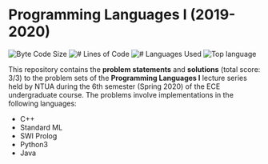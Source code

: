 # Programming Languages I (2019-2020)

<p align="left">
	<img alt="Byte Code Size" src="https://img.shields.io/github/languages/code-size/d-dimos/programming_languages1_ntua?color=blue" />
	<img alt="# Lines of Code" src="https://img.shields.io/tokei/lines/github/d-dimos/programming_languages1_ntua?color=red" />
	<img alt="# Languages Used" src="https://img.shields.io/github/languages/count/d-dimos/programming_languages1_ntua?color=green" />
	<img alt="Top language" src="https://img.shields.io/github/prolog/top/d-dimos/programming_languages1_ntua?color=yellow" />
</p>

This repository contains the **problem statements** and **solutions** (total score: 3/3) to the problem sets of the **Programming Languages I** lecture series held by NTUA during the 6th semester (Spring 2020) of the ECE undergraduate course. The problems involve implementations in the following languages:

- C++
- Standard ML
- SWI Prolog
- Python3
- Java

